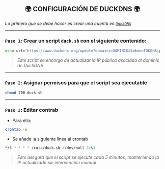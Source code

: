 <h2 align="center"> 🌍 CONFIGURACIÓN DE DUCKDNS 🌍 </h2>

*Lo primero que se debe hacer es crear una cuenta en [`DuckDNS`](https://www.duckdns.org/)*

---

### `Paso 1`: Crear un script `duck.sh` con el siguiente contenido: 

```bash
echo url="https://www.duckdns.org/update?domains=DOMINIO&token=TOKEN&ip=" | curl -k -o duck.log -K -
```
> *Este script se encarga de actualizar la IP pública asociada al dominio de DuckDNS*

---

### `Paso 2`: Asignar permisos para que el script sea ejecutable

```bash
chmod 700 duck.sh
```

---

### `Paso 3`: Editar contrab

- Para ello:

```bash
crontab -e
```

  - Se añade la siguiente línea al crontab

```bash
*/5 * * * * /ruta/duck.sh >/dev/null 2>&1
```

> *Esto asegura que el script se ejecute cada 5 minutos, manteniendo la IP actualizada sin intervención manual*
